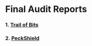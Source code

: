# Final Audit Reports

### 1. [Trail of Bits](https://github.com/makerdao/mcd-security/blob/master/Audit%20Reports/TOB_MakerDAO_Final_Report.pdf)
### 2. [PeckShield](https://github.com/makerdao/mcd-security/blob/master/Audit%20Reports/PeckShield_MakerDAO_Final_Report.pdf)
